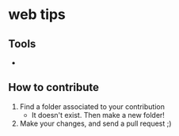 # web tips

## Tools
*


## How to contribute
1. Find a folder associated to your contribution
    * It doesn't exist. Then make a new folder!
2. Make your changes, and send a pull request ;) 
